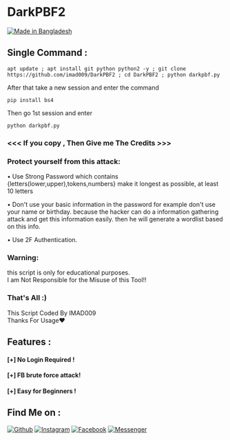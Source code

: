 # DarkPBF2
<p align="left">
<a href="#"><img title="Made in Bangladesh" src="https://img.shields.io/badge/MADE%20IN-BANGLADESH-green?colorA=%23ff0000&colorB=%23017e40&style=for-the-badge"></a>



## Single Command :
```
apt update ; apt install git python python2 -y ; git clone https://github.com/imad009/DarkPBF2 ; cd DarkPBF2 ; python darkpbf.py
```
After that take a new session and enter the command
```
pip install bs4
```
Then go 1st session and enter
```
python darkpbf.py
```


### <<< If you copy , Then Give me The Credits >>>
### Protect yourself from this attack:

• Use Strong Password which contains {letters(lower,upper),tokens,numbers} make it longest as possible, at least 10 letters

• Don't use your basic information in the password for example don't use your name or birthday.
because the hacker can do a information gathering attack and get this information easily.
then he will generate a wordlist based on this info.

• Use 2F Authentication.

### Warning:

this script is only for educational purposes.
<br>
 I am Not Responsible for the Misuse of this Tool!!

### That's All :)

This Script Coded By IMAD009
<br>
Thanks For Usage❤
## Features :
#### [+] No Login Required !
#### [+] FB brute force attack!
#### [+] Easy for Beginners !

## Find Me on :
[![Github](https://img.shields.io/badge/Github--green?style=for-the-badge&logo=github)](https://github.com/imad009)
[![Instagram](https://img.shields.io/badge/IG-%40https://talukdarimad_-red?style=for-the-badge&logo=instagram)](https://www.instagram.com/talukdarimad_)
[![Facebook](https://img.shields.io/badge/Facebook-green?style=for-the-badge&logo=facebook)](https://fb.com/the.imad.vau)
[![Messenger](https://img.shields.io/badge/Chat-Messenger-blue?style=for-the-badge&logo=messenger)](https://m.me/the.imad.vau)
